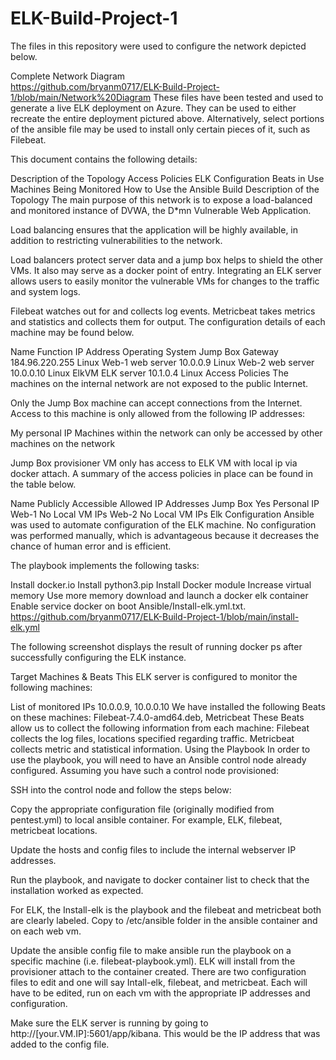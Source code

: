# ELK-Build-Project-1
The files in this repository were used to configure the network depicted below.

Complete Network Diagram  
https://github.com/bryanm0717/ELK-Build-Project-1/blob/main/Network%20Diagram
These files have been tested and used to generate a live ELK deployment on Azure. They can be used to either recreate the entire deployment pictured above. Alternatively, select portions of the ansible file may be used to install only certain pieces of it, such as Filebeat.

This document contains the following details:

Description of the Topology
Access Policies
ELK Configuration
Beats in Use
Machines Being Monitored
How to Use the Ansible Build
Description of the Topology
The main purpose of this network is to expose a load-balanced and monitored instance of DVWA, the D*mn Vulnerable Web Application.

Load balancing ensures that the application will be highly available, in addition to restricting vulnerabilities to the network.

Load balancers protect server data and a jump box helps to shield the other VMs. It also may serve as a docker point of entry.
Integrating an ELK server allows users to easily monitor the vulnerable VMs for changes to the traffic and system logs.

Filebeat watches out for and collects log events.
Metricbeat takes metrics and statistics and collects them for output.
The configuration details of each machine may be found below.

Name	Function	IP Address	Operating System
Jump Box	Gateway	184.96.220.255	Linux
Web-1	web server	10.0.0.9	Linux
Web-2	web server	10.0.0.10	Linux
ElkVM	ELK server	10.1.0.4	Linux
Access Policies
The machines on the internal network are not exposed to the public Internet.

Only the Jump Box machine can accept connections from the Internet. Access to this machine is only allowed from the following IP addresses:

My personal IP
Machines within the network can only be accessed by other machines on the network

Jump Box provisioner VM only has access to ELK VM with local ip via docker attach.
A summary of the access policies in place can be found in the table below.

Name	Publicly Accessible	Allowed IP Addresses
Jump Box	Yes	Personal IP
Web-1	No	Local VM IPs
Web-2	No	Local VM IPs
Elk Configuration
Ansible was used to automate configuration of the ELK machine. No configuration was performed manually, which is advantageous because it decreases the chance of human error and is efficient.

The playbook implements the following tasks:

Install docker.io
Install python3.pip
Install Docker module
Increase virtual memory
Use more memory
download and launch a docker elk container
Enable service docker on boot
Ansible/Install-elk.yml.txt. 
https://github.com/bryanm0717/ELK-Build-Project-1/blob/main/install-elk.yml

The following screenshot displays the result of running docker ps after successfully configuring the ELK instance.



Target Machines & Beats
This ELK server is configured to monitor the following machines:

List of monitored IPs 10.0.0.9, 10.0.0.10 We have installed the following Beats on these machines:
Filebeat-7.4.0-amd64.deb, Metricbeat These Beats allow us to collect the following information from each machine: Filebeat collects the log files, locations specified regarding traffic. Metricbeat collects metric and statistical information.
Using the Playbook
In order to use the playbook, you will need to have an Ansible control node already configured. Assuming you have such a control node provisioned:

SSH into the control node and follow the steps below:

Copy the appropriate configuration file (originally modified from pentest.yml) to local ansible container. For example, ELK, filebeat, metricbeat locations.

Update the hosts and config files to include the internal webserver IP addresses.

Run the playbook, and navigate to docker container list to check that the installation worked as expected.

For ELK, the Install-elk is the playbook and the filebeat and metricbeat both are clearly labeled. Copy to /etc/ansible folder in the ansible container and on each web vm.

Update the ansible config file to make ansible run the playbook on a specific machine (i.e. filebeat-playbook.yml). ELK will install from the provisioner attach to the container created. There are two configuration files to edit and one will say Intall-elk, filebeat, and metricbeat. Each will have to be edited, run on each vm with the appropriate IP addresses and configuration.

Make sure the ELK server is running by going to http://[your.VM.IP]:5601/app/kibana. This would be the IP address that was added to the config file.
